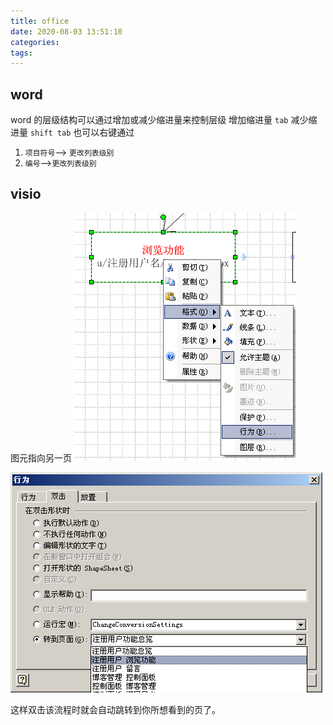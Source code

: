 ```yaml
---
title: office
date: 2020-08-03 13:51:10
categories:
tags:
---
```


## word

word 的层级结构可以通过增加或减少缩进量来控制层级
增加缩进量 `tab`
减少缩进量 `shift tab`
也可以右键通过

1. `项目符号`--> `更改列表级别`
2. `编号`-->`更改列表级别`

## visio

图元指向另一页
![office_office.png](./images/office_office.png)

![office_2.png](./images/office_2.png)

这样双击该流程时就会自动跳转到你所想看到的页了。
